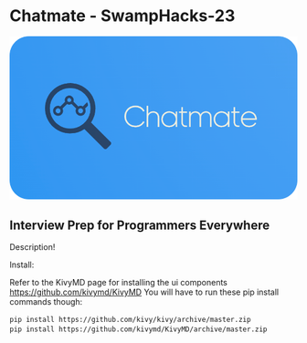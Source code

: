 Chatmate - SwampHacks-23
====================
<img src="logo/chatmate_logo.png" alt="drawing" width="600"/>


Interview Prep for Programmers Everywhere
---------------------


Description!

Install:

Refer to the KivyMD page for installing the ui components https://github.com/kivymd/KivyMD
You will have to run these pip install commands though:
```bash
pip install https://github.com/kivy/kivy/archive/master.zip
pip install https://github.com/kivymd/KivyMD/archive/master.zip
```


